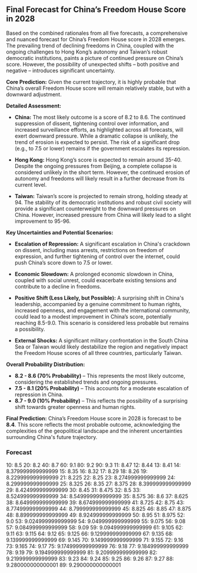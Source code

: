 ## Final Forecast for China’s Freedom House Score in 2028

Based on the combined rationales from all five forecasts, a comprehensive and nuanced forecast for China’s Freedom House score in 2028 emerges. The prevailing trend of declining freedoms in China, coupled with the ongoing challenges to Hong Kong’s autonomy and Taiwan’s robust democratic institutions, paints a picture of continued pressure on China’s score. However, the possibility of unexpected shifts – both positive and negative – introduces significant uncertainty.

**Core Prediction:** Given the current trajectory, it is highly probable that China’s overall Freedom House score will remain relatively stable, but with a downward adjustment.

**Detailed Assessment:**

*   **China:** The most likely outcome is a score of 8.2 to 8.6. The continued suppression of dissent, tightening control over information, and increased surveillance efforts, as highlighted across all forecasts, will exert downward pressure. While a dramatic collapse is unlikely, the trend of erosion is expected to persist. The risk of a significant drop (e.g., to 7.5 or lower) remains if the government escalates its repression.

*   **Hong Kong:** Hong Kong’s score is expected to remain around 35-40. Despite the ongoing pressures from Beijing, a complete collapse is considered unlikely in the short term. However, the continued erosion of autonomy and freedoms will likely result in a further decrease from its current level.

*   **Taiwan:** Taiwan’s score is projected to remain strong, holding steady at 94. The stability of its democratic institutions and robust civil society will provide a significant counterweight to the downward pressures on China. However, increased pressure from China will likely lead to a slight improvement to 95-96.

**Key Uncertainties and Potential Scenarios:**

*   **Escalation of Repression:** A significant escalation in China's crackdown on dissent, including mass arrests, restrictions on freedom of expression, and further tightening of control over the internet, could push China’s score down to 7.5 or lower.

*   **Economic Slowdown:** A prolonged economic slowdown in China, coupled with social unrest, could exacerbate existing tensions and contribute to a decline in freedoms.

*   **Positive Shift (Less Likely, but Possible):** A surprising shift in China's leadership, accompanied by a genuine commitment to human rights, increased openness, and engagement with the international community, could lead to a modest improvement in China’s score, potentially reaching 8.5-9.0. This scenario is considered less probable but remains a possibility.

*   **External Shocks:** A significant military confrontation in the South China Sea or Taiwan would likely destabilize the region and negatively impact the Freedom House scores of all three countries, particularly Taiwan.

**Overall Probability Distribution:**

*   **8.2 - 8.6 (70% Probability)** – This represents the most likely outcome, considering the established trends and ongoing pressures.
*   **7.5 - 8.1 (20% Probability)** – This accounts for a moderate escalation of repression in China.
*   **8.7 - 9.0 (10% Probability)** – This reflects the possibility of a surprising shift towards greater openness and human rights.

**Final Prediction:** China’s Freedom House score in 2028 is forecast to be **8.4**. This score reflects the most probable outcome, acknowledging the complexities of the geopolitical landscape and the inherent uncertainties surrounding China's future trajectory.

### Forecast

10: 8.5
20: 8.2
40: 8.7
60: 9.1
80: 9.2
90: 9.3
11: 8.47
12: 8.44
13: 8.41
14: 8.379999999999999
15: 8.35
16: 8.32
17: 8.29
18: 8.26
19: 8.229999999999999
21: 8.225
22: 8.25
23: 8.274999999999999
24: 8.299999999999999
25: 8.325
26: 8.35
27: 8.375
28: 8.399999999999999
29: 8.424999999999999
30: 8.45
31: 8.475
32: 8.5
33: 8.524999999999999
34: 8.549999999999999
35: 8.575
36: 8.6
37: 8.625
38: 8.649999999999999
39: 8.674999999999999
41: 8.725
42: 8.75
43: 8.774999999999999
44: 8.799999999999999
45: 8.825
46: 8.85
47: 8.875
48: 8.899999999999999
49: 8.924999999999999
50: 8.95
51: 8.975
52: 9.0
53: 9.024999999999999
54: 9.049999999999999
55: 9.075
56: 9.08
57: 9.084999999999999
58: 9.09
59: 9.094999999999999
61: 9.105
62: 9.11
63: 9.115
64: 9.12
65: 9.125
66: 9.129999999999999
67: 9.135
68: 9.139999999999999
69: 9.145
70: 9.149999999999999
71: 9.155
72: 9.16
73: 9.165
74: 9.17
75: 9.174999999999999
76: 9.18
77: 9.184999999999999
78: 9.19
79: 9.194999999999999
81: 9.209999999999999
82: 9.219999999999999
83: 9.23
84: 9.24
85: 9.25
86: 9.26
87: 9.27
88: 9.280000000000001
89: 9.290000000000001